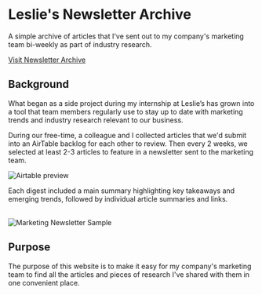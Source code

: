 <h1 style="font-weight:bold;">Leslie's Newsletter Archive</h1>
<p>A simple archive of articles that I've sent out to my company's marketing team bi-weekly as part of industry research.</p>
<a href="https://cframos2.github.io/lesl-newsletter-archive/">Visit Newsletter Archive</a>
<h2 style="font-weight:bold;">Background</h2>
<p>What began as a side project during my internship at Leslie’s has grown into a tool that team members regularly use to stay up to date with marketing trends and industry research relevant to our business.</p> 
<p>During our free-time, a colleague and I collected articles that we'd submit into an AirTable backlog for each other to review. Then every 2 weeks, we selected at least 2-3 articles to feature in a newsletter sent to the marketing team.</p>
<img src="airtable.gif" alt="Airtable preview">
<p>Each digest included a main summary highlighting key takeaways and emerging trends, followed by individual article summaries and links.</p>
<br>
<img src="https://lh3.googleusercontent.com/d/1QuCc0Hd9AM5IKNqGm_LP8hi4_-VJNxLZ=w800" alt="Marketing Newsletter Sample">
<h2 style="font-weight:bold;">Purpose</h2>
<p>The purpose of this website is to make it easy for my company's marketing team to find all the articles and  pieces of research I've shared with them in one convenient place.</p>
